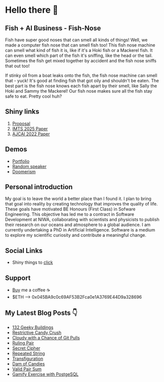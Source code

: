# Hello there 👋

## Fish + AI Business - Fish-Nose

Fish have super good noses that can smell all kinds of things! Well, we made a computer fish nose that can smell fish too! This fish nose machine can smell what kind of fish it is, like if it's a Hoki fish or a Mackerel fish. It can even smell which part of the fish it's sniffing, like the head or the tail. Sometimes the fish get mixed together by accident and the fish nose sniffs that out too!

If stinky oil from a boat leaks onto the fish, the fish nose machine can smell that - yuck! It's good at finding fish that got oily and shouldn't be eaten. The best part is the fish nose knows each fish apart by their smell, like Sally the Hoki and Sammy the Mackerel! Our fish nose makes sure all the fish stay safe to eat. Pretty cool huh?

## Shiny links

1. [Proposal](https://woodrock.github.io/#/proposal)
2. [IMTS 2025 Paper](https://link.springer.com/article/10.1007/s44295-025-00066-3)
3. [AJCAI 2022 Paper](https://woodrock.github.io/#/AJCAI)

## Demos
- [Portfolio](https://woodrock.github.io/)
- [Random speaker](https://woodrock.github.io/random-hat/)
- [Doomerism](https://woodrock.github.io/doomerism/)

## Personal introduction

My goal is to leave the world a better place than I found it. I plan to bring that goal into reality by creating technology that improves the quality of life. These goals have motivated BE Honours (First Class) in Sofware Engineering. This objective has led me to a contract in Software Development at NIWA, collaborating with scientists and physicists to publish their research on our oceans and atmosphere to a global audience.  I am currently undertaking a PhD in Artificial Intelligence. Software is a medium to explore my scientific curiosity and contribute a meaningful change.

## Social Links 
- Shiny things to [click](http://linktr.ee/jrhwood)

## Support
- [Buy](https://www.buymeacoffee.com/woodrock) me a coffee ☕
- $ETH --> 0x045BA9c0c69AF53B2Fca0e1A3769E44D9a328696

## My Latest Blog Posts 👇
<!-- HASHNODE_BLOG:START -->
- [132 Geeky Buildings](https://woodrock.hashnode.dev/132-geeky-buildings-ckl27r9qw002hfzs1d3u2291l)
- [Restrictive Candy Crush](https://woodrock.hashnode.dev/restrictive-candy-crush-ckl01th5706msl1s1875jbtt9)
- [Cloudy with a Chance of Git Pulls](https://woodrock.hashnode.dev/cloudy-with-a-chance-of-git-pulls-ckkxtgev208bixps160lja4ok)
- [Ruling Pair](https://woodrock.hashnode.dev/ruling-pair-ckkwh2kgm0021xps1hhxv1dfd)
- [Secret Cipher](https://woodrock.hashnode.dev/secret-cipher-ckktowkdx0emciis1ez82bpn0)
- [Repeated String](https://woodrock.hashnode.dev/repeated-string-ckkqogmz5006kjjs1dhhm5z1x)
- [Transfiguration](https://woodrock.hashnode.dev/transfiguration-ckkpg114f095o1es1ezd837nd)
- [Dam of Candies](https://woodrock.hashnode.dev/dam-of-candies-ckknvc6qk01wn0ds1586aeb25)
- [Valid Pair Sum](https://woodrock.hashnode.dev/valid-pair-sum-ckkmaw65803j2bds1337p39m2)
- [Gamify Exercise with PostgeSQL](https://woodrock.hashnode.dev/gamify-exercise-with-postgesql-ckkjha8q306yk8bs17v9jhee2)
<!-- HASHNODE_BLOG:END -->

